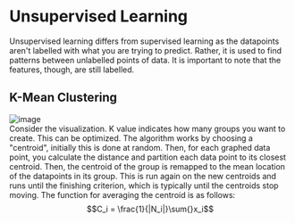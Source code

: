# Unsupervised Learning
Unsupervised learning differs from supervised learning as the datapoints aren't labelled with what you are trying to predict. Rather, it is used to find patterns between unlabelled points of data. It is important to note that the features, though, are still labelled.

## K-Mean Clustering
![image](https://github.com/user-attachments/assets/f2db9805-cb51-422b-9800-a39d31b5e9f2)  
Consider the visualization. K value indicates how many groups you want to create. This can be optimized. 
The algorithm works by choosing a "centroid", initially this is done at random. Then, for each graphed data point, you calculate the distance and partition each data point to its closest centroid. Then, the centroid of the group is remapped to the mean location of the datapoints in its group. This is run again on the new centroids and runs until the finishing criterion, which is typically until the centroids stop moving.
The function for averaging the centroid is as follows:  
$$C_i = \frac{1}{|N_i|}\sum{}x_i$$

